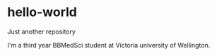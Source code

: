 # hello-world
Just another repository

I'm a third year BBMedSci student at Victoria university of Wellington. 
